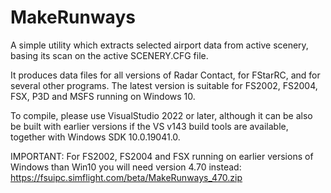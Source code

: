 # MakeRunways
A  simple utility which extracts selected airport data from active scenery, basing its scan on the active SCENERY.CFG file.

It produces data files for all versions of Radar Contact, for FStarRC, and for several other programs. The latest version is suitable for FS2002, FS2004, FSX, P3D and MSFS running on Windows 10.

To compile, please use VisualStudio 2022 or later, although it can be also be built with earlier versions if the VS v143 build tools are available, together with Windows SDK 10.0.19041.0.

IMPORTANT: For FS2002, FS2004 and FSX running on earlier versions of Windows than Win10 you will need version 4.70 instead:  https://fsuipc.simflight.com/beta/MakeRunways_470.zip
